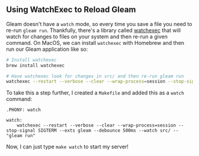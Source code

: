 ## Using WatchExec to Reload Gleam

Gleam doesn't have a `watch` mode, so every time you save a file you need to re-run `gleam run`. Thankfully, there's a library called [watchexec](https://github.com/watchexec/watchexec) that will watch for changes to files on your system and then re-run a given command. On MacOS, we can install `watchexec` with Homebrew and then run our Gleam application like so:

```sh
# Install watchexec
brew install watchexec

# Have watchexec look for changes in src/ and then re-run gleam run
watchexec --restart --verbose --clear --wrap-process=session --stop-signal SIGTERM --exts gleam --debounce 500ms --watch src/ -- "gleam run"
```

To take this a step further, I created a `Makefile` and added this as a `watch` command:

```make
.PHONY: watch

watch:
	watchexec --restart --verbose --clear --wrap-process=session --stop-signal SIGTERM --exts gleam --debounce 500ms --watch src/ -- "gleam run"
```

Now, I can just type `make watch` to start my server!
